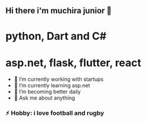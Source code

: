 ## Hi there i'm muchira junior 👋


# python, Dart and C#

# asp.net, flask, flutter, react



- 🔭 I’m currently working with startups
- 🌱 I’m currently learning asp.net 
- 👯 I’m  becoming better daily
- 💬 Ask me about anything

### ⚡ Hobby: i love football and rugby
